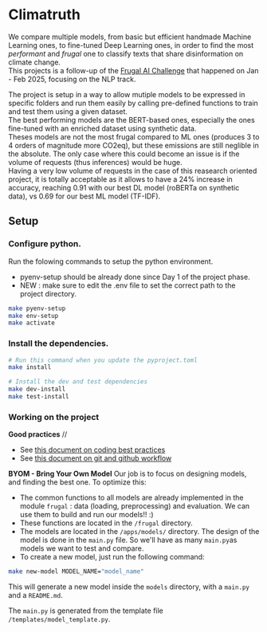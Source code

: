 # Climatruth

We compare multiple models, from basic but efficient handmade Machine Learning ones, to fine-tuned Deep Learning ones, in order to find the most *performant* and *frugal* one to classify texts that share disinformation on climate change.  
This projects is a follow-up of the [Frugal AI Challenge](https://frugalaichallenge.org/) that happened on Jan - Feb 2025, focusing on the NLP track.  

The project is setup in a way to allow mutiple models to be expressed in specific folders and run them easily by calling pre-defined functions to train and test them using a given dataset.  
The best performing models are the BERT-based ones, especially the ones fine-tuned with an enriched dataset using synthetic data.  
Theses models are not the most frugal compared to ML ones (produces 3 to 4 orders of magnitude more CO2eq), but these emissions are still neglible in the absolute. The only case where this could become an issue is if the volume of requests (thus inferences) would be huge.  
Having a very low volume of requests in the case of this reasearch oriented project, it is totally acceptable as it allows to have a 24% increase in accuracy, reaching 0.91 with our best DL model (roBERTa on synthetic data), vs 0.69 for our best ML model (TF-IDF).  

## Setup

### Configure python.
Run the folowing commands to setup the python environment.
- pyenv-setup should be already done since Day 1 of the project phase.
- NEW : make sure to edit the .env file to set the correct path to the project directory.

```bash
make pyenv-setup
make env-setup
make activate
```

### Install the dependencies.
```bash
# Run this command when you update the pyproject.toml
make install

# Install the dev and test dependencies
make dev-install
make test-install
```

### Working on the project
**Good practices** //
- See [this document on coding best practices](https://github.com/Anatole-DC/datascience_starter_project/blob/master/documentation/best_practices.md)
- See [this document on git and github workflow](https://github.com/Anatole-DC/datascience_starter_project/blob/master/documentation/git_github_workflow.md)

**BYOM - Bring Your Own Model**
Our job is to focus on designing models, and finding the best one. To optimize this:
- The common functions to all models are already implemented in the module `frugal` : data (loading, preprocessing) and evaluation. We can use them to build and run our models!! :)
- These functions are located in the `/frugal` directory.
- The models are located in the `/apps/models/` directory. The design of the model is done in the `main.py` file. So we'll have as many `main.py`as models we want to test and compare.
- To create a new model, just run the following command:

```bash
make new-model MODEL_NAME="model_name"
```

This will generate a new model inside the `models` directory, with a `main.py` and a `README.md`.

The `main.py` is generated from the template file `/templates/model_template.py`.
